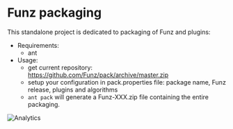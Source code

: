 # Funz packaging

This standalone project is dedicated to packaging of Funz and plugins:

* Requirements:
  * ant
* Usage:
  - get current repository: https://github.com/Funz/pack/archive/master.zip
  - setup your configuration in pack.properties file: package name, Funz release, plugins and algorithms
  - `ant pack` will generate a Funz-XXX.zip file containing the entire packaging.


![Analytics](https://ga-beacon.appspot.com/UA-109580-20/pack)
